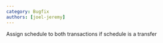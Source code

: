 ```yaml
---
category: Bugfix
authors: [joel-jeremy]
---
```


Assign schedule to both transactions if schedule is a transfer
